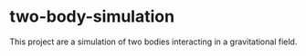 # two-body-simulation
This project are a simulation of two bodies interacting in a gravitational field. 

